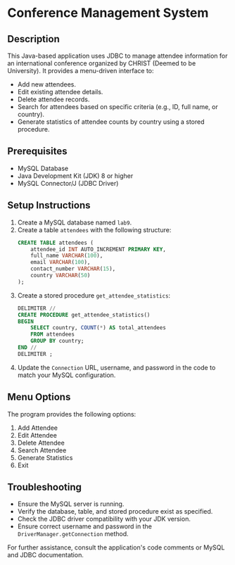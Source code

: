 # Conference Management System

## Description
This Java-based application uses JDBC to manage attendee information for an international conference organized by CHRIST (Deemed to be University). It provides a menu-driven interface to:

- Add new attendees.
- Edit existing attendee details.
- Delete attendee records.
- Search for attendees based on specific criteria (e.g., ID, full name, or country).
- Generate statistics of attendee counts by country using a stored procedure.

## Prerequisites
- MySQL Database
- Java Development Kit (JDK) 8 or higher
- MySQL Connector/J (JDBC Driver)

## Setup Instructions
1. Create a MySQL database named `lab9`.
2. Create a table `attendees` with the following structure:
   ```sql
   CREATE TABLE attendees (
       attendee_id INT AUTO_INCREMENT PRIMARY KEY,
       full_name VARCHAR(100),
       email VARCHAR(100),
       contact_number VARCHAR(15),
       country VARCHAR(50)
   );
   ```
3. Create a stored procedure `get_attendee_statistics`:
   ```sql
   DELIMITER //
   CREATE PROCEDURE get_attendee_statistics()
   BEGIN
       SELECT country, COUNT(*) AS total_attendees
       FROM attendees
       GROUP BY country;
   END //
   DELIMITER ;
   ```
4. Update the `Connection` URL, username, and password in the code to match your MySQL configuration.

## Menu Options
The program provides the following options:
1. Add Attendee
2. Edit Attendee
3. Delete Attendee
4. Search Attendee
5. Generate Statistics
6. Exit

## Troubleshooting
- Ensure the MySQL server is running.
- Verify the database, table, and stored procedure exist as specified.
- Check the JDBC driver compatibility with your JDK version.
- Ensure correct username and password in the `DriverManager.getConnection` method.

For further assistance, consult the application's code comments or MySQL and JDBC documentation.

